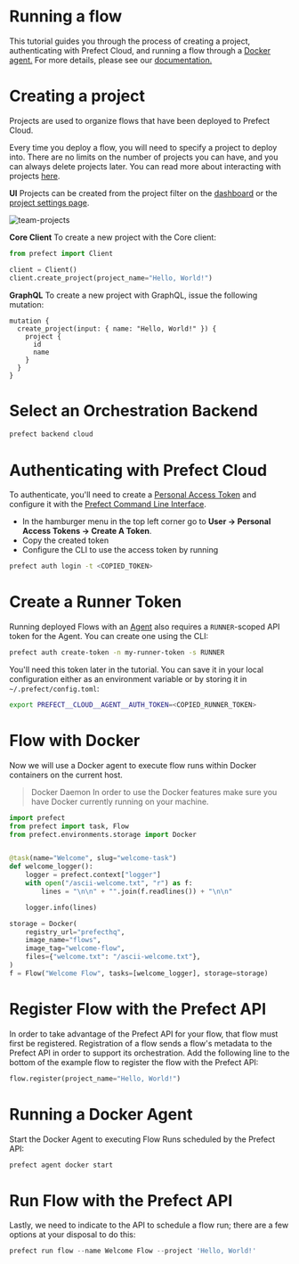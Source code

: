 # Running a flow

This tutorial guides you through the process of creating a project, authenticating with Prefect Cloud, and running a flow through a [Docker agent.](https://docs.prefect.io/cloud/agent/docker.html) For more details, please see our [documentation.](https://docs.prefect.io/cloud/)

# Creating a project

Projects are used to organize flows that have been deployed to Prefect Cloud.

Every time you deploy a flow, you will need to specify a project to deploy into. There are no limits on the number of projects you can have, and you can always delete projects later. You can read more about interacting with projects [here](https://docs.prefect.io/cloud/concepts/projects.html).

**UI**
Projects can be created from the project filter on the [dashboard](/) or the [project settings page](/team/projects).

![team-projects](https://docs.prefect.io/orchestration/ui/dashboard-overview.png)

**Core Client**
To create a new project with the Core client:

```py
from prefect import Client

client = Client()
client.create_project(project_name="Hello, World!")
```

**GraphQL**
To create a new project with GraphQL, issue the following mutation:

```gql
mutation {
  create_project(input: { name: "Hello, World!" }) {
    project {
      id
      name
    }
  }
}
```

# Select an Orchestration Backend

```bash
prefect backend cloud
```

# Authenticating with Prefect Cloud

To authenticate, you'll need to create a [Personal Access Token](/user/tokens) and configure it with the [Prefect Command Line Interface](https://docs.prefect.io/orchestration/concepts/cli.html#cli).

- In the hamburger menu in the top left corner go to **User -> Personal Access Tokens -> Create A Token**.
- Copy the created token
- Configure the CLI to use the access token by running

```bash
prefect auth login -t <COPIED_TOKEN>
```

# Create a Runner Token

Running deployed Flows with an [Agent](https://docs.prefect.io/orchestration/agents/overview.html) also requires a `RUNNER`-scoped API token for the Agent. You can create one using the CLI:

```bash
prefect auth create-token -n my-runner-token -s RUNNER
```

You'll need this token later in the tutorial. You can save it in your local configuration either as an environment variable or by storing it in `~/.prefect/config.toml`:

```bash
export PREFECT__CLOUD__AGENT__AUTH_TOKEN=<COPIED_RUNNER_TOKEN>
```

# Flow with Docker

Now we will use a Docker agent to execute flow runs within Docker containers on the current host.

> Docker Daemon
> In order to use the Docker features make sure you have Docker currently running on your machine.

```python
import prefect
from prefect import task, Flow
from prefect.environments.storage import Docker


@task(name="Welcome", slug="welcome-task")
def welcome_logger():
    logger = prefect.context["logger"]
    with open("/ascii-welcome.txt", "r") as f:
        lines = "\n\n" + "".join(f.readlines()) + "\n\n"

    logger.info(lines)

storage = Docker(
    registry_url="prefecthq",
    image_name="flows",
    image_tag="welcome-flow",
    files={"welcome.txt": "/ascii-welcome.txt"},
)
f = Flow("Welcome Flow", tasks=[welcome_logger], storage=storage)
```

# Register Flow with the Prefect API

In order to take advantage of the Prefect API for your flow, that flow must first be registered. Registration of a flow sends a flow's metadata to the Prefect API in order to support its orchestration.
Add the following line to the bottom of the example flow to register the flow with the Prefect API:

```python
flow.register(project_name="Hello, World!")
```

# Running a Docker Agent

Start the Docker Agent to executing Flow Runs scheduled by the Prefect API:

```bash
prefect agent docker start
```

# Run Flow with the Prefect API

Lastly, we need to indicate to the API to schedule a flow run; there are a few options at your disposal to do this:

```python
prefect run flow --name Welcome Flow --project 'Hello, World!'
```
